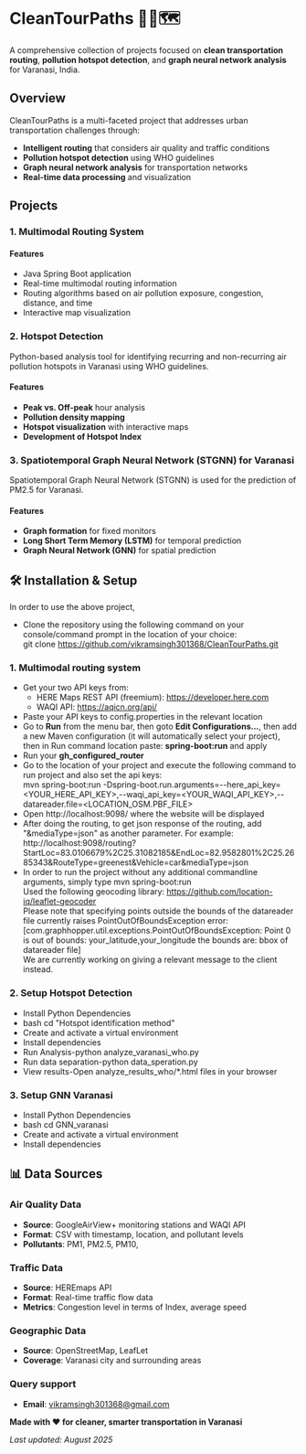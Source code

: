 # CleanTourPaths 🚗🌱🗺️

A comprehensive collection of projects focused on **clean transportation routing**, **pollution hotspot detection**, and **graph neural network analysis** for Varanasi, India.

## Overview

CleanTourPaths is a multi-faceted project that addresses urban transportation challenges through:
- **Intelligent routing** that considers air quality and traffic conditions
- **Pollution hotspot detection** using WHO guidelines
- **Graph neural network analysis** for transportation networks
- **Real-time data processing** and visualization

## Projects

### 1. Multimodal Routing System



#### Features
- Java Spring Boot application 
- Real-time multimodal routing information
- Routing algorithms based on air pollution exposure, congestion, distance, and time
- Interactive map visualization

### 2. Hotspot Detection

Python-based analysis tool for identifying recurring and non-recurring air pollution hotspots in Varanasi using WHO guidelines.

#### Features
- **Peak vs. Off-peak** hour analysis
- **Pollution density mapping**
- **Hotspot visualization** with interactive maps
- **Development of Hotspot Index** 

### 3. Spatiotemporal Graph Neural Network (STGNN) for Varanasi

Spatiotemporal Graph Neural Network (STGNN) is used for the prediction of PM2.5 for Varanasi.

#### Features
- **Graph formation** for fixed monitors
- **Long Short Term Memory (LSTM)** for temporal prediction
- **Graph Neural Network (GNN)** for spatial prediction


## 🛠️ Installation & Setup
In order to use the above project,
* Clone the repository using the following command on your console/command prompt in the location of your choice: <br>git clone https://github.com/vikramsingh301368/CleanTourPaths.git
  
### 1. Multimodal routing system

* Get your two API keys from:
  * HERE Maps REST API (freemium): https://developer.here.com
  * WAQI API: https://aqicn.org/api/
* Paste your API keys to config.properties in the relevant location
* Go to **Run** from the menu bar, then goto **Edit Configurations...**, then add a new Maven configuration (it will automatically select your project), then in Run command location paste: **spring-boot:run** and apply
* Run your **gh_configured_router** 
* Go to the location of your project and execute the following command to run project and also set the api keys:<br> mvn spring-boot:run -Dspring-boot.run.arguments=--here_api_key=<YOUR_HERE_API_KEY>,--waqi_api_key=<YOUR_WAQI_API_KEY>,--datareader.file=<LOCATION_OSM.PBF_FILE>
* Open http://localhost:9098/ where the website will be displayed
* After doing the routing, to get json response of the routing, add "&mediaType=json" as another parameter. For example: http://localhost:9098/routing?StartLoc=83.0106679%2C25.31082185&EndLoc=82.9582801%2C25.2685343&RouteType=greenest&Vehicle=car&mediaType=json
* In order to run the project without any additional commandline arguments, simply type  mvn spring-boot:run  <br>
Used the following geocoding library: https://github.com/location-iq/leaflet-geocoder<br>
Please note that specifying points outside the bounds of the datareader file currently raises PointOutOfBoundsException error:<br>
[com.graphhopper.util.exceptions.PointOutOfBoundsException: Point 0 is out of bounds: your_latitude,your_longitude the bounds are: bbox of datareader file] <br>
We are currently working on giving a relevant message to the client instead.

### 2. Setup Hotspot Detection

* Install Python Dependencies
* bash cd "Hotspot identification method"
* Create and activate a virtual environment
* Install dependencies
* Run Analysis-python analyze_varanasi_who.py
* Run data separation-python data_speration.py
* View results-Open analyze_results_who/*.html files in your browser

### 3. Setup GNN Varanasi

* Install Python Dependencies
* bash cd GNN_varanasi
* Create and activate a virtual environment
* Install dependencies

## 📊 Data Sources

### Air Quality Data
- **Source**: GoogleAirView+ monitoring stations and WAQI API
- **Format**: CSV with timestamp, location, and pollutant levels
- **Pollutants**: PM1, PM2.5, PM10, 

### Traffic Data
- **Source**: HEREmaps API
- **Format**: Real-time traffic flow data
- **Metrics**: Congestion level in terms of Index, average speed 

### Geographic Data
- **Source**: OpenStreetMap, LeafLet
- **Coverage**: Varanasi city and surrounding areas


### Query support
- **Email**: vikramsingh301368@gmail.com


**Made with ❤️ for cleaner, smarter transportation in Varanasi**

*Last updated: August 2025*

